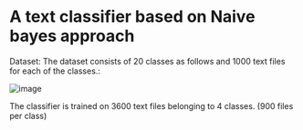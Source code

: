 # A text classifier based on Naive bayes approach

Dataset:
The dataset consists of 20 classes as follows and 1000 text files for each of the classes.:

![image](https://user-images.githubusercontent.com/67763094/124460933-4fdf5e80-dd90-11eb-88cb-d15ff7021c98.png)




The classifier is trained on 3600 text files belonging to 4 classes. (900 files per class)
